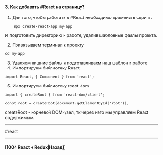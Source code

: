 #### 3. Как добавить #React на страницу?  

1. Для того, чтобы работать в #React необходимо применить скрипт:
```
	npx create-react-app my-app
```

И подготовить директорию к работе, удалив шаблонные файлы проекта.

2. Привязываем терминал к проекту
~~~
cd my-app
~~~

3. Удаляем лишние файлы и подготавливаем наш шаблон к работе
4. Импортируем библиотеку React
~~~
import React, { Component } from 'react';
~~~
5. Импортируем библиотеку react-dom
~~~
import { createRoot } from 'react-dom/client';

const root = createRoot(document.getElementById('root'));
~~~

createRoot - корневой DOM-узел, тк через него мы управляем React содержимым.


____
#react

____

#### [[004 React + Redux|Назад]]